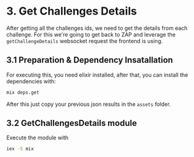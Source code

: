 # 3. Get Challenges Details

After getting all the challenges ids, we need to get the details from each challenge. For this we're going to get back to ZAP and leverage the `getChallengeDetails` websocket request the frontend is using.

## 3.1 Preparation & Dependency Insatallation

For executing this, you need elixir installed, after that, you can install the dependencies with:

```bash
mix deps.get
```

After this just copy your previous json results in the `assets` folder.

## 3.2 GetChallengesDetails module

Execute the module with

```bash
iex -S mix
```

